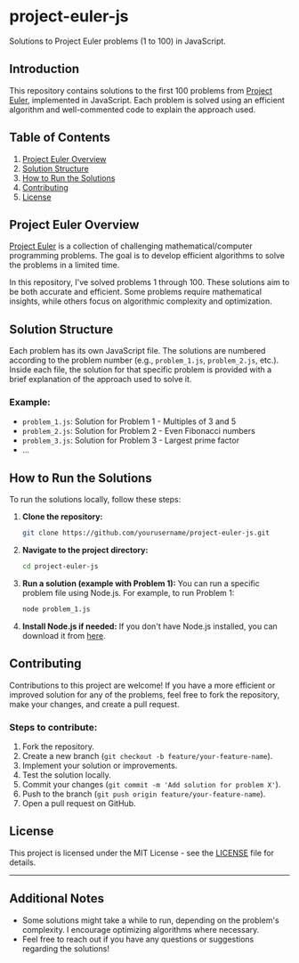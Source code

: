 


# project-euler-js
Solutions to Project Euler problems (1 to 100) in JavaScript.

## Introduction
This repository contains solutions to the first 100 problems from [Project Euler](https://projecteuler.net/), implemented in JavaScript. Each problem is solved using an efficient algorithm and well-commented code to explain the approach used.

## Table of Contents
1. [Project Euler Overview](#project-euler-overview)
2. [Solution Structure](#solution-structure)
3. [How to Run the Solutions](#how-to-run-the-solutions)
4. [Contributing](#contributing)
5. [License](#license)

## Project Euler Overview
[Project Euler](https://projecteuler.net/) is a collection of challenging mathematical/computer programming problems. The goal is to develop efficient algorithms to solve the problems in a limited time.

In this repository, I've solved problems 1 through 100. These solutions aim to be both accurate and efficient. Some problems require mathematical insights, while others focus on algorithmic complexity and optimization.

## Solution Structure
Each problem has its own JavaScript file. The solutions are numbered according to the problem number (e.g., `problem_1.js`, `problem_2.js`, etc.). Inside each file, the solution for that specific problem is provided with a brief explanation of the approach used to solve it.

### Example:
- `problem_1.js`: Solution for Problem 1 - Multiples of 3 and 5
- `problem_2.js`: Solution for Problem 2 - Even Fibonacci numbers
- `problem_3.js`: Solution for Problem 3 - Largest prime factor
- ...

## How to Run the Solutions

To run the solutions locally, follow these steps:

1. **Clone the repository:**
   ```bash
   git clone https://github.com/yourusername/project-euler-js.git
   ```

2. **Navigate to the project directory:**
   ```bash
   cd project-euler-js
   ```

3. **Run a solution (example with Problem 1):**
   You can run a specific problem file using Node.js. For example, to run Problem 1:
   ```bash
   node problem_1.js
   ```

4. **Install Node.js if needed:**
   If you don't have Node.js installed, you can download it from [here](https://nodejs.org/).

## Contributing

Contributions to this project are welcome! If you have a more efficient or improved solution for any of the problems, feel free to fork the repository, make your changes, and create a pull request.

### Steps to contribute:
1. Fork the repository.
2. Create a new branch (`git checkout -b feature/your-feature-name`).
3. Implement your solution or improvements.
4. Test the solution locally.
5. Commit your changes (`git commit -m 'Add solution for problem X'`).
6. Push to the branch (`git push origin feature/your-feature-name`).
7. Open a pull request on GitHub.

## License

This project is licensed under the MIT License - see the [LICENSE](LICENSE) file for details.

---

## Additional Notes
- Some solutions might take a while to run, depending on the problem's complexity. I encourage optimizing algorithms where necessary.
- Feel free to reach out if you have any questions or suggestions regarding the solutions!
